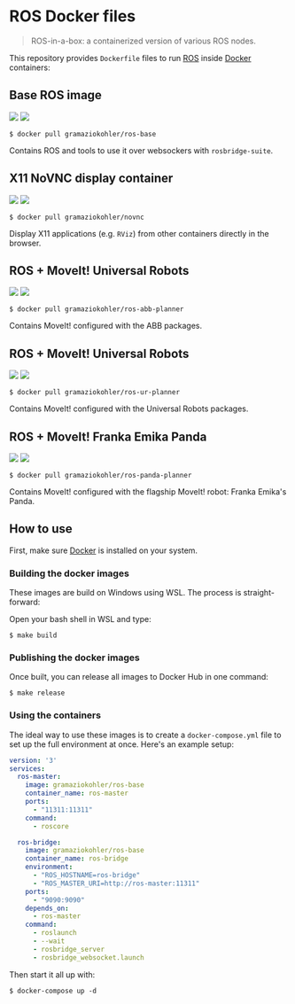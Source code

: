 # ROS Docker files

> ROS-in-a-box: a containerized version of various ROS nodes.

This repository provides `Dockerfile` files to run [ROS](https://ros.org) inside [Docker](https://www.docker.com/) containers:

## Base ROS image

[![](https://images.microbadger.com/badges/version/gramaziokohler/ros-base.svg)](https://hub.docker.com/r/gramaziokohler/ros-base)
[![](https://images.microbadger.com/badges/image/gramaziokohler/ros-base.svg)](https://microbadger.com/images/gramaziokohler/ros-base)

    $ docker pull gramaziokohler/ros-base

Contains ROS and tools to use it over websockers with `rosbridge-suite`.

## X11 NoVNC display container

[![](https://images.microbadger.com/badges/version/gramaziokohler/novnc.svg)](https://hub.docker.com/r/gramaziokohler/novnc)
[![](https://images.microbadger.com/badges/image/gramaziokohler/novnc.svg)](https://microbadger.com/images/gramaziokohler/novnc)

    $ docker pull gramaziokohler/novnc

Display X11 applications (e.g. `RViz`) from other containers directly in the browser.

## ROS + MoveIt! Universal Robots

[![](https://images.microbadger.com/badges/version/gramaziokohler/ros-abb-planner.svg)](https://hub.docker.com/r/gramaziokohler/ros-abb-planner)
[![](https://images.microbadger.com/badges/image/gramaziokohler/ros-abb-planner.svg)](https://microbadger.com/images/gramaziokohler/ros-abb-planner)

    $ docker pull gramaziokohler/ros-abb-planner

Contains MoveIt! configured with the ABB packages.

## ROS + MoveIt! Universal Robots

[![](https://images.microbadger.com/badges/version/gramaziokohler/ros-ur-planner.svg)](https://hub.docker.com/r/gramaziokohler/ros-ur-planner)
[![](https://images.microbadger.com/badges/image/gramaziokohler/ros-ur-planner.svg)](https://microbadger.com/images/gramaziokohler/ros-ur-planner)

    $ docker pull gramaziokohler/ros-ur-planner

Contains MoveIt! configured with the Universal Robots packages.

## ROS + MoveIt! Franka Emika Panda

[![](https://images.microbadger.com/badges/version/gramaziokohler/ros-panda-planner.svg)](https://hub.docker.com/r/gramaziokohler/ros-panda-planner)
[![](https://images.microbadger.com/badges/image/gramaziokohler/ros-panda-planner.svg)](https://microbadger.com/images/gramaziokohler/ros-panda-planner)

    $ docker pull gramaziokohler/ros-panda-planner

Contains MoveIt! configured with the flagship MoveIt! robot: Franka Emika's
Panda.

## How to use

First, make sure [Docker](https://www.docker.com/) is installed on your system.

### Building the docker images

These images are build on Windows using WSL. The process is straight-forward:

Open your bash shell in WSL and type:

    $ make build

### Publishing the docker images

Once built, you can release all images to Docker Hub in one command:

    $ make release

### Using the containers

The ideal way to use these images is to create a `docker-compose.yml` file to set up the full environment at once. Here's an example setup:

```yaml
version: '3'
services:
  ros-master:
    image: gramaziokohler/ros-base
    container_name: ros-master
    ports:
      - "11311:11311"
    command:
      - roscore

  ros-bridge:
    image: gramaziokohler/ros-base
    container_name: ros-bridge
    environment:
      - "ROS_HOSTNAME=ros-bridge"
      - "ROS_MASTER_URI=http://ros-master:11311"
    ports:
      - "9090:9090"
    depends_on:
      - ros-master
    command:
      - roslaunch
      - --wait
      - rosbridge_server
      - rosbridge_websocket.launch
```

Then start it all up with:

    $ docker-compose up -d
